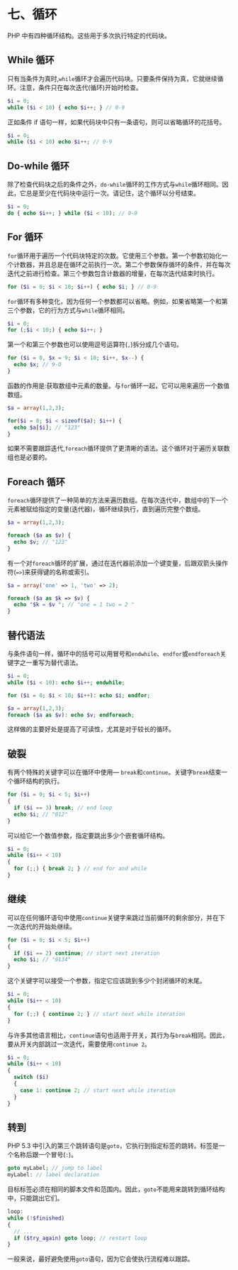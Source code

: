 # 七、循环

PHP 中有四种循环结构。这些用于多次执行特定的代码块。

## While 循环

只有当条件为真时,`while`循环才会遍历代码块。只要条件保持为真，它就继续循环。注意，条件只在每次迭代(循环)开始时检查。

```php
$i = 0;
while ($i < 10) { echo $i++; } // 0-9

```

正如条件 if 语句一样，如果代码块中只有一条语句，则可以省略循环的花括号。

```php
$i = 0;
while ($i < 10) echo $i++; // 0-9

```

## Do-while 循环

除了检查代码块之后的条件之外，`do-while`循环的工作方式与`while`循环相同。因此，它总是至少在代码块中运行一次。请记住，这个循环以分号结束。

```php
$i = 0;
do { echo $i++; } while ($i < 10); // 0-9

```

## For 循环

`for`循环用于遍历一个代码块特定的次数。它使用三个参数。第一个参数初始化一个计数器，并且总是在循环之前执行一次。第二个参数保存循环的条件，并在每次迭代之前进行检查。第三个参数包含计数器的增量，在每次迭代结束时执行。

```php
for ($i = 0; $i < 10; $i++) { echo $i; } // 0-9

```

`for`循环有多种变化，因为任何一个参数都可以省略。例如，如果省略第一个和第三个参数，它的行为方式与`while`循环相同。

```php
$i = 0;
for (;$i < 10;) { echo $i++; }

```

第一个和第三个参数也可以使用逗号运算符(`,`)拆分成几个语句。

```php
for ($i = 0, $x = 9; $i < 10; $i++, $x--) {
  echo $x; // 9-0
}

```

函数的作用是:获取数组中元素的数量。与`for`循环一起，它可以用来遍历一个数值数组。

```php
$a = array(1,2,3);

for($i = 0; $i < sizeof($a); $i++) {
  echo $a[$i]; // "123"
}

```

如果不需要跟踪迭代,`foreach`循环提供了更清晰的语法。这个循环对于遍历关联数组也是必要的。

## Foreach 循环

`foreach`循环提供了一种简单的方法来遍历数组。在每次迭代中，数组中的下一个元素被赋给指定的变量(迭代器)，循环继续执行，直到遍历完整个数组。

```php
$a = array(1,2,3);

foreach ($a as $v) {
  echo $v; // "123"
}

```

有一个对`foreach`循环的扩展，通过在迭代器前添加一个键变量，后跟双箭头操作符(`=>`)来获得键的名称或索引。

```php
$a = array('one' => 1, 'two' => 2);

foreach ($a as $k => $v) {
  echo "$k = $v "; // "one = 1 two = 2 "
}

```

## 替代语法

与条件语句一样，循环中的括号可以用冒号和`endwhile`、`endfor`或`endforeach`关键字之一重写为替代语法。

```php
$i = 0;
while ($i < 10): echo $i++; endwhile;

for ($i = 0; $i < 10; $i++): echo $i; endfor;

$a = array(1,2,3);
foreach ($a as $v): echo $v; endforeach;

```

这样做的主要好处是提高了可读性，尤其是对于较长的循环。

## 破裂

有两个特殊的关键字可以在循环中使用— `break`和`continue`。关键字`break`结束一个循环结构的执行。

```php
for ($i = 0; $i < 5; $i++)
{
  if ($i == 3) break; // end loop
  echo $i; // "012"
}

```

可以给它一个数值参数，指定要跳出多少个嵌套循环结构。

```php
$i = 0;
while ($i++ < 10)
{
  for (;;) { break 2; } // end for and while
}

```

## 继续

可以在任何循环语句中使用`continue`关键字来跳过当前循环的剩余部分，并在下一次迭代的开始处继续。

```php
for ($i = 0; $i < 5; $i++)
{
  if ($i == 2) continue; // start next iteration
  echo $i; // "0134"
}

```

这个关键字可以接受一个参数，指定它应该跳到多少个封闭循环的末尾。

```php
$i = 0;
while ($i++ < 10)
{
  for (;;) { continue 2; } // start next while iteration
}

```

与许多其他语言相比，`continue`语句也适用于开关，其行为与`break`相同。因此，要从开关内部跳过一次迭代，需要使用`continue 2`。

```php
$i = 0;
while ($i++ < 10)
{
  switch ($i)
  {
    case 1: continue 2; // start next while iteration
  }
}

```

## 转到

PHP 5.3 中引入的第三个跳转语句是`goto`，它执行到指定标签的跳转。标签是一个名称后跟一个冒号(`:`)。

```php
goto myLabel; // jump to label
myLabel: // label declaration

```

目标标签必须在相同的脚本文件和范围内。因此，`goto`不能用来跳转到循环结构中，只能跳出它们。

```php
loop:
while (!$finished)
{
  // ...
  if ($try_again) goto loop; // restart loop
}

```

一般来说，最好避免使用`goto`语句，因为它会使执行流程难以跟踪。